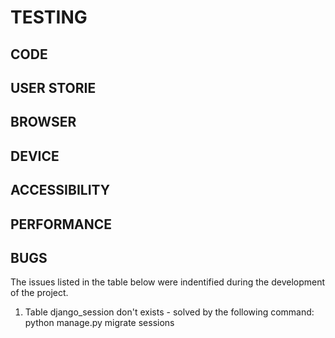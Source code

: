 # TESTING

## CODE

## USER STORIE

## BROWSER

## DEVICE

## ACCESSIBILITY

## PERFORMANCE

## BUGS
The issues listed in the table below were indentified during the development of the project.

1. Table django_session don't exists - solved by the following command:
python manage.py migrate sessions
